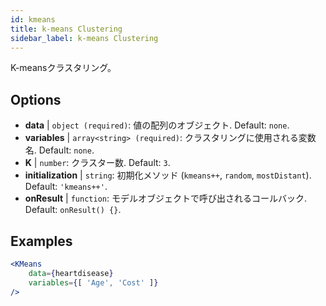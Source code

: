 ```yaml
---
id: kmeans
title: k-means Clustering
sidebar_label: k-means Clustering
---
```


K-meansクラスタリング。

## Options

* __data__ | `object (required)`: 値の配列のオブジェクト. Default: `none`.
* __variables__ | `array<string> (required)`: クラスタリングに使用される変数名. Default: `none`.
* __K__ | `number`: クラスター数. Default: `3`.
* __initialization__ | `string`: 初期化メソッド (`kmeans++`, `random`, `mostDistant`). Default: `'kmeans++'`.
* __onResult__ | `function`: モデルオブジェクトで呼び出されるコールバック. Default: `onResult() {}`.


## Examples

```jsx live
<KMeans 
    data={heartdisease} 
    variables={[ 'Age', 'Cost' ]}
/>
```

